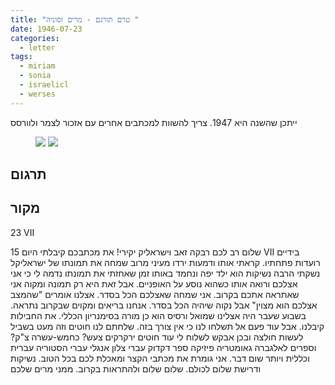 ```yaml
---
title: "טרם תורגם - מרים וסוניה "
date: 1946-07-23
categories:
  - letter
tags:
  - miriam
  - sonia
  - israelicl
  - werses
---
```


ייתכן שהשנה היא 1947. צריך להשוות למכתבים אחרים עם אזכור לצמר ולוורסס

<figure class="half">
    <a  href="/pupko-papers/assets/images/1946-07-23-miriam-1947-1.jpg">
    <img src="/pupko-papers/assets/images/1946-07-23-miriam-1947-1.jpg"></a>
    <a  href="/pupko-papers/assets/images/1946-07-23-miriam-1947-2.jpg">
    <img src="/pupko-papers/assets/images/1946-07-23-miriam-1947-2.jpg"></a>
</figure>

## תרגום

## מקור
23 VII

שלום רב לכם רבקה זאב וישראליק יקירי! את מכתבכם קיבלתי היום 15 VII
בידיים רועדות פתחתיו. קראתי אותו ודמעות ירדו מעיני מרוב שמחה
את תמונתו של ישראליקל נשקתי הרבה נשיקות הוא ילד יפה ונחמד
באותו זמן שאחזתי את תמונתו נדמה לי כי אני אצלכם ורואה אותו כשהוא
נוסע על האופניים. אבל זאת היא רק תמונה ומקוה אני שאתראה אתכם
בקרוב. אני שמחה שאצלכם הכל בסדר. אצלנו אומרים "שהמצב
אצלכם הוא מצוין" אבל נקוה שיהיה הכל בסדר. אנחנו בריאים ומקוים
שבקרוב נתראה. בשבוע שעבר היה אצלינו שמואל ורסיס הוא כן מורה
בסימנריון הכללי. את החבילות קיבלנו. אבל עוד פעם אל תשלחו לנו כי
אין צורך בזה. שלחתם לנו חוטים וזה מעט בשביל לעשות חולצה
ובכן אבקש לשלוח לי עוד חוטים ירקרקים צעש? כחמש-עשרה צ"ק?
וספרים לאלגברה גאומטריה פיזיקה ספר דקדוק עברי צלון אנגלי עברי
הסטוריה עברית וכללית ויותר שום דבר. אני גומרת את מכתבי
הקצר ומאכלת לכם בכל הטוב. נשיקות ודרישת שלום לכולם.
שלום שלום ולהתראות בקרוב. ממני מרים שלכם
